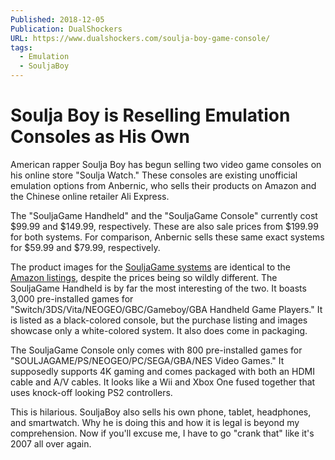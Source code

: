 ```yaml
---
Published: 2018-12-05
Publication: DualShockers
URL: https://www.dualshockers.com/soulja-boy-game-console/
tags:
  - Emulation
  - SouljaBoy
---
```

# Soulja Boy is Reselling Emulation Consoles as His Own

American rapper Soulja Boy has begun selling two video game consoles on his online store "Soulja Watch." These consoles are existing unofficial emulation options from Anbernic, who sells their products on Amazon and the Chinese online retailer Ali Express.

The "SouljaGame Handheld" and the "SouljaGame Console" currently cost $99.99 and $149.99, respectively. These are also sale prices from $199.99 for both systems. For comparison, Anbernic sells these same exact systems for $59.99 and $79.99, respectively.

The product images for the [SouljaGame systems](https://souljawatch.com/products/souljagame-handheld) are identical to the [Amazon listings](https://www.amazon.com/Handheld-Portable-Birthday-Presents-Children/dp/B07F16J7D4/?ie=UTF8&tag=ds-v2-21g9lu1-20&ascsubtag=UUdsUeUpU25579&asc_refurl=https://www.dualshockers.com/soulja-boy-game-console/&asc_campaign=Short-Term), despite the prices being so wildly different. The SouljaGame Handheld is by far the most interesting of the two. It boasts 3,000 pre-installed games for "Switch/3DS/Vita/NEOGEO/GBC/Gameboy/GBA Handheld Game Players." It is listed as a black-colored console, but the purchase listing and images showcase only a white-colored system. It also does come in packaging.

The SouljaGame Console only comes with 800 pre-installed games for "SOULJAGAME/PS/NEOGEO/PC/SEGA/GBA/NES Video Games." It supposedly supports 4K gaming and comes packaged with both an HDMI cable and A/V cables. It looks like a Wii and Xbox One fused together that uses knock-off looking PS2 controllers.

This is hilarious. SouljaBoy also sells his own phone, tablet, headphones, and smartwatch. Why he is doing this and how it is legal is beyond my comprehension. Now if you'll excuse me, I have to go "crank that" like it's 2007 all over again.